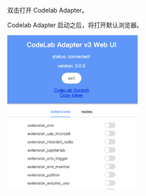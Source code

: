 双击打开 Codelab Adapter。

Codelab Adapter 启动之后，将打开默认浏览器。

<img width="300px" src="../../img/v2/adapter_scratch_style_ui.png"/>
